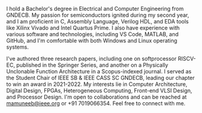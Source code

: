 I hold a Bachelor's degree in Electrical and Computer Engineering from GNDECB. My passion for semiconductors ignited during my second year, and I am proficient in C, Assembly Language, Verilog HDL, and EDA tools like Xilinx Vivado and Intel Quartus Prime. I also have experience with various software and technologies, including VS Code, MATLAB, and GitHub, and I'm comfortable with both Windows and Linux operating systems.

I've authored three research papers, including one on softprocessor RISCV-EC, published in the Springer Series, and another on a Physically Unclonable Function Architecture in a Scopus-indexed journal. I served as the Student Chair of IEEE SB & IEEE CASS SC GNDECB, leading our chapter to win an award in 2021-2022. My interests lie in Computer Architecture, Digital Design, FPGAs, Heterogeneous Computing, Front-end VLSI Design, and Processor Design. I'm open to collaborations and can be reached at mamuneeb@ieee.org or +91 7019066354. Feel free to connect with me. 
<!--  My LinkedIn : [M A Muneeb] >

<!---
mamuneeb/mamuneeb is a ✨ special ✨ repository because its `README.md` (this file) appears on your GitHub profile.
You can click the Preview link to take a look at your changes.
--->
